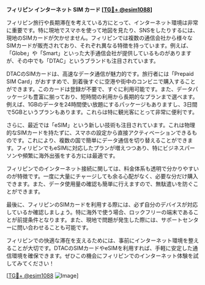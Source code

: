 **フィリピン インターネット SIM カード [[TG💪+ @esim1088](https://t.me/s/esim1088)]**

フィリピン旅行や長期滞在を考えている方にとって、インターネット環境は非常に重要です。特に現地でスマホを使って地図を見たり、SNSをしたりするには、現地のSIMカードが欠かせません。フィリピンでは複数の通信会社から様々なSIMカードが販売されており、それぞれ異なる特徴を持っています。例えば、「Globe」や「Smart」といった大手通信会社が提供しているものがありますが、その中でも「DTAC」というブランドも注目されています。

DTACのSIMカードは、高速なデータ通信が魅力的です。旅行者には「Prepaid SIM Card」がおすすめで、到着後すぐに空港や街中のコンビニで購入することができます。このカードは登録が不要で、すぐに利用可能です。また、データパッケージも豊富に揃っており、短時間の利用から長期的なプランまで選べます。例えば、1GBのデータを24時間使い放題にするパッケージもありますし、3日間で5GBというプランもあります。これらは特に観光客にとって非常に便利です。

さらに、最近では「eSIM」という新しい技術も注目されています。これは物理的なSIMカードを持たずに、スマホの設定から直接アクティベーションできるものです。これにより、複数の国で簡単にデータ通信を切り替えることができます。フィリピンでもeSIMに対応したプランが増えつつあり、特にビジネスパーソンや頻繁に海外出張をする方には最適です。

フィリピンでのインターネット接続に関しては、料金体系も透明で分かりやすいのが特徴です。一度に大量にチャージしても余る心配がなく、必要な分だけ購入できます。また、データ使用量の確認も簡単に行えますので、無駄遣いを防ぐことができます。

最後に、フィリピンのSIMカードを利用する際には、必ず自分のデバイスが対応しているか確認しましょう。特に海外で使う場合、ロックフリーの端末であることが前提条件となります。また、現地で問題が発生した際には、サポートセンターに問い合わせることも可能です。

フィリピンでの快適な滞在を支えるためには、事前にインターネット環境を整えることが大切です。DTACのSIMカードやeSIMを利用すれば、手軽に安定した通信環境を確保できます。ぜひこの機会にフィリピンでのインターネット体験を試してみてください！

[[TG💪+ @esim1088](https://t.me/s/esim1088) ![Image](https://i.postimg.cc/Y0z9fWf4/image.png)]